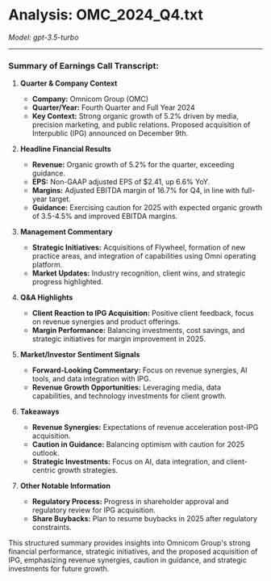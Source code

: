 # Analysis: OMC_2024_Q4.txt

*Model: gpt-3.5-turbo*

---

### Summary of Earnings Call Transcript:

1. **Quarter & Company Context**
   - **Company:** Omnicom Group (OMC)
   - **Quarter/Year:** Fourth Quarter and Full Year 2024
   - **Key Context:** Strong organic growth of 5.2% driven by media, precision marketing, and public relations. Proposed acquisition of Interpublic (IPG) announced on December 9th.

2. **Headline Financial Results**
   - **Revenue:** Organic growth of 5.2% for the quarter, exceeding guidance.
   - **EPS:** Non-GAAP adjusted EPS of $2.41, up 6.6% YoY.
   - **Margins:** Adjusted EBITDA margin of 16.7% for Q4, in line with full-year target.
   - **Guidance:** Exercising caution for 2025 with expected organic growth of 3.5-4.5% and improved EBITDA margins.

3. **Management Commentary**
   - **Strategic Initiatives:** Acquisitions of Flywheel, formation of new practice areas, and integration of capabilities using Omni operating platform.
   - **Market Updates:** Industry recognition, client wins, and strategic progress highlighted.

4. **Q&A Highlights**
   - **Client Reaction to IPG Acquisition:** Positive client feedback, focus on revenue synergies and product offerings.
   - **Margin Performance:** Balancing investments, cost savings, and strategic initiatives for margin improvement in 2025.

5. **Market/Investor Sentiment Signals**
   - **Forward-Looking Commentary:** Focus on revenue synergies, AI tools, and data integration with IPG.
   - **Revenue Growth Opportunities:** Leveraging media, data capabilities, and technology investments for client growth.

6. **Takeaways**
   - **Revenue Synergies:** Expectations of revenue acceleration post-IPG acquisition.
   - **Caution in Guidance:** Balancing optimism with caution for 2025 outlook.
   - **Strategic Investments:** Focus on AI, data integration, and client-centric growth strategies.

7. **Other Notable Information**
   - **Regulatory Process:** Progress in shareholder approval and regulatory review for IPG acquisition.
   - **Share Buybacks:** Plan to resume buybacks in 2025 after regulatory constraints.

This structured summary provides insights into Omnicom Group's strong financial performance, strategic initiatives, and the proposed acquisition of IPG, emphasizing revenue synergies, caution in guidance, and strategic investments for future growth.